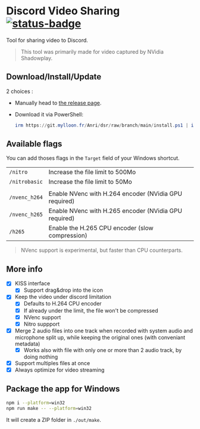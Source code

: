 # Discord Video Sharing [![status-badge](https://git.mylloon.fr/Anri/dsr/badges/workflows/release.yml/badge.svg)](https://git.mylloon.fr/Anri/dsr/actions?workflow=release.yml)

Tool for sharing video to Discord.

> This tool was primarily made for video captured by NVidia Shadowplay.

## Download/Install/Update

2 choices :

- Manually head to [the release page](https://git.mylloon.fr/Anri/dsr/releases/latest).
- Download it via PowerShell:

  ```powershell
  irm https://git.mylloon.fr/Anri/dsr/raw/branch/main/install.ps1 | iex
  ```

## Available flags

You can add thoses flags in the `Target` field of your Windows shortcut.

|               |                                                       |
| ------------- | ----------------------------------------------------- |
| `/nitro`      | Increase the file limit to 500Mo                      |
| `/nitrobasic` | Increase the file limit to 50Mo                       |
|               |                                                       |
| `/nvenc_h264` | Enable NVenc with H.264 encoder (NVidia GPU required) |
| `/nvenc_h265` | Enable NVenc with H.265 encoder (NVidia GPU required) |
| `/h265`       | Enable the H.265 CPU encoder (slow compression)       |

> NVenc support is experimental, but faster than CPU counterparts.

## More info

- [x] KISS interface
  - [x] Support drag&drop into the icon
- [x] Keep the video under discord limitation
  - [x] Defaults to H.264 CPU encoder
  - [x] If already under the limit, the file won't be compressed
  - [x] NVenc support
  - [x] Nitro suppport
- [x] Merge 2 audio files into one track when recorded with system audio and microphone
      split up, while keeping the original ones (with conveniant metadata)
  - [x] Works also with file with only one or more than 2 audio track, by doing
        nothing
- [x] Support multiples files at once
- [x] Always optimize for video streaming

## Package the app for Windows

```bash
npm i --platform=win32
npm run make -- --platform=win32
```

It will create a ZIP folder in `./out/make`.
